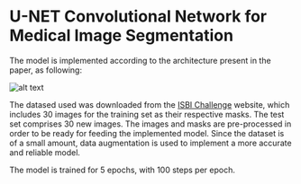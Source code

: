 # U-NET Convolutional Network for Medical Image Segmentation 

The model is implemented according to the architecture present in the paper, as following:

![alt text](https://cdn-images-1.medium.com/max/1600/1*TXfEPqTbFBPCbXYh2bstlA.png)

The datased used was downloaded from the [ISBI Challenge](https://stackoverflow.com/questions/14494747/add-images-to-readme-md-on-github) website, which includes 30 images for the training set as their respective masks. The test set comprises 30 new images.
The images and masks are pre-processed in order to be ready for feeding the implemented model.
Since the dataset is of a small amount, data augmentation is used to implement a more accurate and reliable model.

The model is trained for 5 epochs, with 100 steps per epoch.
